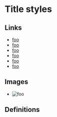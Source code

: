 # Title styles

## Links

- [foo](/url 'single')
- [foo](/url "single ' in double")
- [foo](/url 'double " in single')
- [foo](/url 'single \'  in single')
- [foo](/url 'parenthesis () in single')
- [foo](/url (single ' in parenthesis))

## Images

- ![foo](/url 'single')

## Definitions

[y]: /url 'single'
